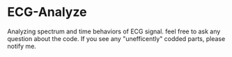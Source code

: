 # ECG-Analyze
Analyzing spectrum and time behaviors of ECG signal.
feel free to ask any question about the code.
If you see any "unefficently" codded parts, please notify me. 
